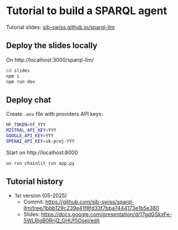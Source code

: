 # Tutorial to build a SPARQL agent

Tutorial slides: [sib-swiss.github.io/sparql-llm](https://sib-swiss.github.io/sparql-llm)

## Deploy the slides locally

On http://localhost:3000/sparql-llm/

```sh
cd slides
npm i
npm run dev
```

## Deploy chat

Create `.env` file with providers API keys:

```sh
HF_TOKEN=hf_YYY
MISTRAL_API_KEY=YYY
GOOGLE_API_KEY=YYY
OPENAI_API_KEY=sk-proj-YYY
```

Start on http://localhost:8000

```sh
uv run chainlit run app.py
```

## Tutorial history

- 1st version (05-2025)
  - Commit: https://github.com/sib-swiss/sparql-llm/tree/1bbb129c239e41f8fd33f7bba7444173e1b5e380
  - Slides: https://docs.google.com/presentation/d/17gdGSkxFe-5WLRlgB0RrjQ_GHUf5Osej/edit
